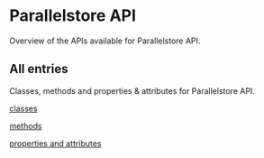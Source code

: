 [
This is a templated file. Adding content to this file may result in it being
reverted. Instead, if you want to place additional content, create an
"overview_content.md" file in `docs/` directory. The Sphinx tool will
pick up on the content and merge the content.
]: #

# Parallelstore API

Overview of the APIs available for Parallelstore API.

## All entries

Classes, methods and properties & attributes for
Parallelstore API.

[classes](https://cloud.google.com/python/docs/reference/parallelstore/latest/summary_class.html)

[methods](https://cloud.google.com/python/docs/reference/parallelstore/latest/summary_method.html)

[properties and
attributes](https://cloud.google.com/python/docs/reference/parallelstore/latest/summary_property.html)
